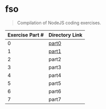 # fso
> Compilation of NodeJS coding exercises.


| Exercise Part # | Directory Link |
|-----------------|----------------|
| 0               | [part0](https://github.com/aiotrope/fso/tree/main/part0)|
| 1               | [part1](https://github.com/aiotrope/fso/tree/main/part1)|
| 2               | part2          |
| 3               | part3          |
| 4               | part4          |
| 5               | part5          |
| 6               | part6          |
| 7               | part7          |
